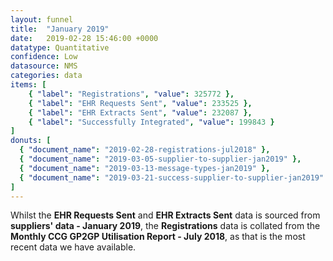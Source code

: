 ```yaml
---
layout: funnel
title:  "January 2019"
date:   2019-02-28 15:46:00 +0000
datatype: Quantitative
confidence: Low
datasource: NMS
categories: data
items: [
    { "label": "Registrations", "value": 325772 },
    { "label": "EHR Requests Sent", "value": 233525 },
    { "label": "EHR Extracts Sent", "value": 232087 },
    { "label": "Successfully Integrated", "value": 199843 }
]
donuts: [
  { "document_name": "2019-02-28-registrations-jul2018" },
  { "document_name": "2019-03-05-supplier-to-supplier-jan2019" },
  { "document_name": "2019-03-13-message-types-jan2019" },
  { "document_name": "2019-03-21-success-supplier-to-supplier-jan2019" }
] 
---
```

Whilst the **EHR Requests Sent** and **EHR Extracts Sent** data is sourced from **suppliers' data - January 2019**, the **Registrations** data is collated from the **Monthly CCG GP2GP Utilisation Report - July 2018**, as that is the most recent data we have available.